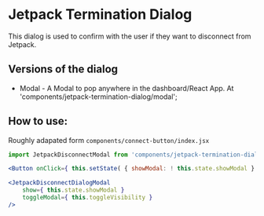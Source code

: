 # Jetpack Termination Dialog

This dialog is used to confirm with the user if they want to disconnect from Jetpack.

## Versions of the dialog

- Modal - A Modal to pop anywhere in the dashboard/React App. At 'components/jetpack-termination-dialog/modal';

## How to use:

Roughly adapated form `components/connect-button/index.jsx`

```jsx
import JetpackDisconnectModal from 'components/jetpack-termination-dialog/disconnect-modal';

<Button onClick={ this.setState( { showModal: ! this.state.showModal } ) } />

<JetpackDisconnectDialogModal
	show={ this.state.showModal }
	toggleModal={ this.toggleVisibility }
/>
```

